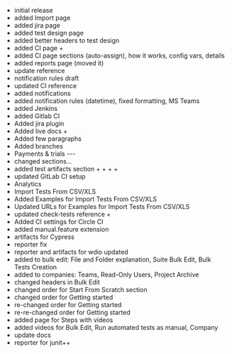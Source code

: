* initial release
* added Import page
* added jira page
* added test design page
* added better headers to test design
* added CI page +
* added CI page sections (auto-assign), how it works, config vars, details
* added reports page (moved it)
* update reference
* notification rules draft
* updated CI reference
* added notifications
* added notification rules (datetime), fixed formatting, MS Teams
* added Jenkins
* added Gitlab CI
* Added jira plugin
* Added live docs +
* Added few paragraphs
* Added branches
* Payments & trials ---
* changed sections...
* added test artifacts section + + + +
* updated GitLab CI setup
* Analytics
* Import Tests From CSV/XLS 
* Added Examples for Import Tests From CSV/XLS 
* Updated URLs for Examples for Import Tests From CSV/XLS 
* updated check-tests reference +
* Added CI settings for Circle CI
* added manual.feature extension
* artifacts for Cypress
* reporter fix
* reporter and artifacts for wdio updated
* added to bulk edit: File and Folder explanation, Suite Bulk Edit, Bulk Tests Creation
* added to companies: Teams, Read-Only Users, Project Archive
* changed headers in Bulk Edit
* changed order for Start From Scratch section
* changed order for Getting started
* re-changed order for Getting started
* re-re-changed order for Getting started
* added page for Steps with videos
* added videos for Bulk Edit, Run automated tests as manual, Company
* update docs
* reporter for junit++
